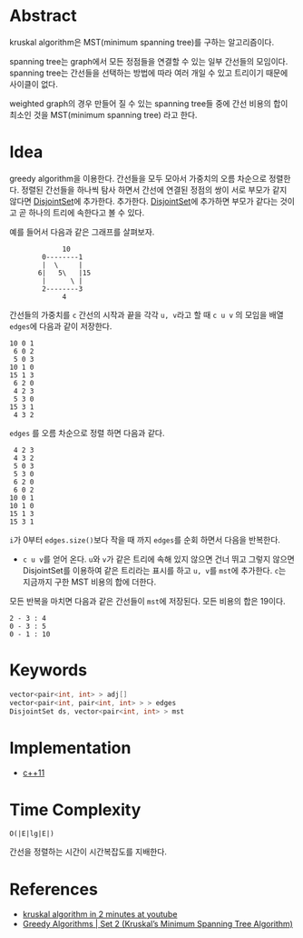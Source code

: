 # Abstract

kruskal algorithm은 MST(minimum spanning tree)를 구하는 알고리즘이다.

spanning tree는 graph에서 모든 정점들을 연결할 수 있는 일부 간선들의
모임이다. spanning tree는 간선들을 선택하는 방법에 따라 여러 개일 수
있고 트리이기 때문에 사이클이 없다.

weighted graph의 경우 만들어 질 수 있는 spanning tree들 중에 간선
비용의 합이 최소인 것을 MST(minimum spanning tree) 라고 한다.

# Idea

greedy algorithm을 이용한다. 간선들을 모두 모아서 가중치의 오름
차순으로 정렬한다. 정렬된 간선들을 하나씩 탐사 하면서 간선에 연결된
정점의 쌍이 서로 부모가 같지
않다면 [DisjointSet](/doc/disjointset_unionfind.md)에 추가한다.
추가한다. [DisjointSet](/doc/disjointset_unionfind.md)에 추가하면
부모가 같다는 것이고 곧 하나의 트리에 속한다고 볼 수 있다.

예를 들어서 다음과 같은 그래프를 살펴보자.

```
             10
        0--------1
        |  \     |
       6|   5\   |15
        |      \ |
        2--------3
             4
```

간선들의 가중치를 `c` 간선의 시작과 끝을 각각 `u, v`라고 할 때
`c u v` 의 모임을 배열 `edges`에 다음과 같이 저장한다.

```
10 0 1
 6 0 2
 5 0 3
10 1 0
15 1 3
 6 2 0
 4 2 3
 5 3 0
15 3 1
 4 3 2
```

`edges` 를 오름 차순으로 정렬 하면 다음과 같다.

```
 4 2 3
 4 3 2
 5 0 3
 5 3 0
 6 2 0
 6 0 2
10 0 1
10 1 0
15 1 3
15 3 1
```

`i`가 0부터 `edges.size()`보다 작을 때 까지 `edges`를 순회 하면서 
다음을 반복한다.


* `c u v`를 얻어 온다. `u`와 `v`가 같은 트리에 속해 있지 않으면 건너
  뛰고 그렇지 않으면 DisjointSet를 이용하여 같은 트리라는 표시를 하고
  `u, v`를 `mst`에 추가한다. `c`는 지금까지 구한 MST 비용의 합에
  더한다.

모든 반복을 마치면 다음과 같은 간선들이 `mst`에 저장된다. 모든 비용의
합은 19이다.

```
2 - 3 : 4
0 - 3 : 5
0 - 1 : 10
```

# Keywords

```cpp
vector<pair<int, int> > adj[]
vector<pair<int, pair<int, int> > > edges
DisjointSet ds, vector<pair<int, int> > mst
```

# Implementation

* [c++11](/fundamentals/graph/kruskal/a.cpp)

# Time Complexity

```
O(|E|lg|E|)
```

간선을 정렬하는 시간이 시간복잡도를 지배한다.

# References

* [kruskal algorithm in 2 minutes at youtube](https://www.youtube.com/watch?v=71UQH7Pr9kU)
* [Greedy Algorithms | Set 2 (Kruskal’s Minimum Spanning Tree Algorithm)](https://www.geeksforgeeks.org/greedy-algorithms-set-2-kruskals-minimum-spanning-tree-mst/)

